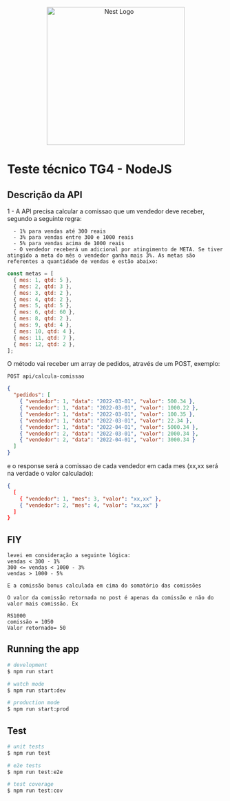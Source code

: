 <p align="center">
  <a href="http://nestjs.com/" target="blank"><img src="https://nestjs.com/img/logo_text.svg" width="320" alt="Nest Logo" /></a>
</p>

[circleci-image]: https://img.shields.io/circleci/build/github/nestjs/nest/master?token=abc123def456
[circleci-url]: https://circleci.com/gh/nestjs/nest

# Teste técnico TG4 - NodeJS

## Descrição da API

1 - A API precisa calcular a comissao que um vendedor deve receber, segundo a
seguinte regra:

```text
  - 1% para vendas até 300 reais
  - 3% para vendas entre 300 e 1000 reais
  - 5% para vendas acima de 1000 reais
  - O vendedor receberá um adicional por atingimento de META. Se tiver atingido a meta do mês o vendedor ganha mais 3%. As metas são referentes a quantidade de vendas e estão abaixo:

```

```js
const metas = [
  { mes: 1, qtd: 5 },
  { mes: 2, qtd: 3 },
  { mes: 3, qtd: 2 },
  { mes: 4, qtd: 2 },
  { mes: 5, qtd: 5 },
  { mes: 6, qtd: 60 },
  { mes: 8, qtd: 2 },
  { mes: 9, qtd: 4 },
  { mes: 10, qtd: 4 },
  { mes: 11, qtd: 7 },
  { mes: 12, qtd: 2 },
];
```

O método vai receber um array de pedidos, através de um POST, exemplo:

    POST api/calcula-comissao

```json
{
  "pedidos": [
    { "vendedor": 1, "data": "2022-03-01", "valor": 500.34 },
    { "vendedor": 1, "data": "2022-03-01", "valor": 1000.22 },
    { "vendedor": 1, "data": "2022-03-01", "valor": 100.35 },
    { "vendedor": 1, "data": "2022-03-01", "valor": 22.34 },
    { "vendedor": 1, "data": "2022-04-01", "valor": 5000.34 },
    { "vendedor": 2, "data": "2022-03-01", "valor": 2000.34 },
    { "vendedor": 2, "data": "2022-04-01", "valor": 3000.34 }
  ]
}
```

e o response será a comissao de cada vendedor em cada mes (xx,xx será na verdade o valor calculado):

```json
{
  [
    { "vendedor": 1, "mes": 3, "valor": "xx,xx" },
    { "vendedor": 2, "mes": 4, "valor": "xx,xx" }
  ]
}
```

## FIY

    levei em consideração a seguinte lógica:
    vendas < 300 - 1%
    300 <= vendas < 1000 - 3%
    vendas > 1000 - 5%

    E a comissão bonus calculada em cima do somatório das comissões

    O valor da comissão retornada no post é apenas da comissão e não do valor mais comissão. Ex

    RS1000
    comissão = 1050
    Valor retornado= 50

## Running the app

```bash
# development
$ npm run start

# watch mode
$ npm run start:dev

# production mode
$ npm run start:prod
```

## Test

```bash
# unit tests
$ npm run test

# e2e tests
$ npm run test:e2e

# test coverage
$ npm run test:cov
```
